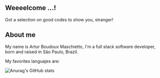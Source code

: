 <h2>Weeeelcome ...!</h2>

Got a selection on good codes to show you, stranger!

<!--
**abmaschietto/abmaschietto** is a ✨ _special_ ✨ repository because its `README.md` (this file) appears on your GitHub profile.

Here are some ideas to get you started:

- 🔭 I’m currently working on ...
- 🌱 I’m currently learning ...
- 👯 I’m looking to collaborate on ...
- 🤔 I’m looking for help with ...
- 💬 Ask me about ...
- 📫 How to reach me: ...
- 😄 Pronouns: ...
- ⚡ Fun fact: ...
-->

<h2>About me</h2>

My name is Artur Boudoux Maschietto, I'm a full stack software developer, born and raised in São Paulo, Brazil.

My favorites languajes are:

![Anurag's GitHub stats](https://github-readme-stats.vercel.app/api?username=abmaschietto&show_icons=true&theme=radical)
